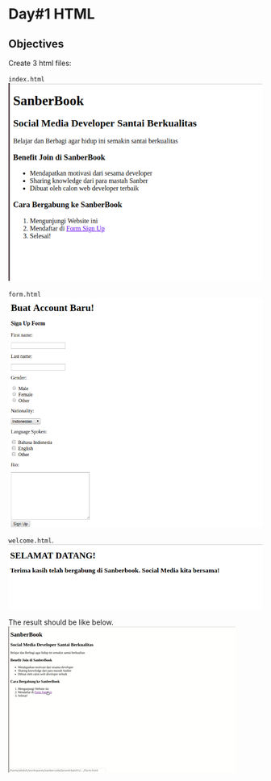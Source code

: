 # Day#1 HTML

## Objectives
Create 3 html files: 

`index.html`
![index html](indexhtml.png)

`form.html`
![form html](form.png)

`welcome.html`.
![welcome html](welcome.png)

The result should be like below.
![demo](simulatedhtml.gif)